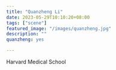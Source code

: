```yaml
---
title: "Quanzheng Li"
date: 2023-05-29T10:10:20+08:00
tags: ["scene"]
featured_image: "/images/quanzheng.jpg"
description: ""
quanzheng: yes

---
```


Harvard Medical School
